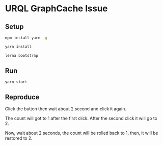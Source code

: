 # URQL GraphCache Issue

## Setup

```sh
npm install yarn -g

yarn install

lerna bootstrap
```

## Run

```
yarn start
```

## Reproduce

Click the button then wait about 2 second and click it again.

The count will got to 1 after the first click. After the second click it will go to 2.

Now, wait about 2 seconds, the count will be rolled back to 1, then, it will be restored to 2.  